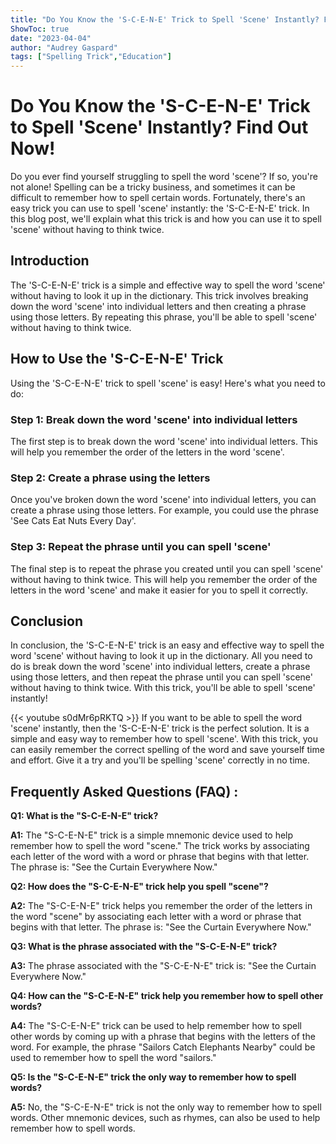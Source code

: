 ```yaml
---
title: "Do You Know the 'S-C-E-N-E' Trick to Spell 'Scene' Instantly? Find Out Now!"
ShowToc: true 
date: "2023-04-04"
author: "Audrey Gaspard" 
tags: ["Spelling Trick","Education"]
---
```

# Do You Know the 'S-C-E-N-E' Trick to Spell 'Scene' Instantly? Find Out Now!

Do you ever find yourself struggling to spell the word 'scene'? If so, you're not alone! Spelling can be a tricky business, and sometimes it can be difficult to remember how to spell certain words. Fortunately, there's an easy trick you can use to spell 'scene' instantly: the 'S-C-E-N-E' trick. In this blog post, we'll explain what this trick is and how you can use it to spell 'scene' without having to think twice.

## Introduction

The 'S-C-E-N-E' trick is a simple and effective way to spell the word 'scene' without having to look it up in the dictionary. This trick involves breaking down the word 'scene' into individual letters and then creating a phrase using those letters. By repeating this phrase, you'll be able to spell 'scene' without having to think twice.

## How to Use the 'S-C-E-N-E' Trick

Using the 'S-C-E-N-E' trick to spell 'scene' is easy! Here's what you need to do:

### Step 1: Break down the word 'scene' into individual letters

The first step is to break down the word 'scene' into individual letters. This will help you remember the order of the letters in the word 'scene'.

### Step 2: Create a phrase using the letters

Once you've broken down the word 'scene' into individual letters, you can create a phrase using those letters. For example, you could use the phrase 'See Cats Eat Nuts Every Day'.

### Step 3: Repeat the phrase until you can spell 'scene'

The final step is to repeat the phrase you created until you can spell 'scene' without having to think twice. This will help you remember the order of the letters in the word 'scene' and make it easier for you to spell it correctly.

## Conclusion

In conclusion, the 'S-C-E-N-E' trick is an easy and effective way to spell the word 'scene' without having to look it up in the dictionary. All you need to do is break down the word 'scene' into individual letters, create a phrase using those letters, and then repeat the phrase until you can spell 'scene' without having to think twice. With this trick, you'll be able to spell 'scene' instantly!

{{< youtube s0dMr6pRKTQ >}} 
If you want to be able to spell the word 'scene' instantly, then the 'S-C-E-N-E' trick is the perfect solution. It is a simple and easy way to remember how to spell 'scene'. With this trick, you can easily remember the correct spelling of the word and save yourself time and effort. Give it a try and you'll be spelling 'scene' correctly in no time.

## Frequently Asked Questions (FAQ) :
**Q1: What is the "S-C-E-N-E" trick?**

**A1:** The "S-C-E-N-E" trick is a simple mnemonic device used to help remember how to spell the word "scene." The trick works by associating each letter of the word with a word or phrase that begins with that letter. The phrase is: "See the Curtain Everywhere Now." 

**Q2: How does the "S-C-E-N-E" trick help you spell "scene"?**

**A2:** The "S-C-E-N-E" trick helps you remember the order of the letters in the word "scene" by associating each letter with a word or phrase that begins with that letter. The phrase is: "See the Curtain Everywhere Now." 

**Q3: What is the phrase associated with the "S-C-E-N-E" trick?**

**A3:** The phrase associated with the "S-C-E-N-E" trick is: "See the Curtain Everywhere Now." 

**Q4: How can the "S-C-E-N-E" trick help you remember how to spell other words?**

**A4:** The "S-C-E-N-E" trick can be used to help remember how to spell other words by coming up with a phrase that begins with the letters of the word. For example, the phrase "Sailors Catch Elephants Nearby" could be used to remember how to spell the word "sailors." 

**Q5: Is the "S-C-E-N-E" trick the only way to remember how to spell words?**

**A5:** No, the "S-C-E-N-E" trick is not the only way to remember how to spell words. Other mnemonic devices, such as rhymes, can also be used to help remember how to spell words.





